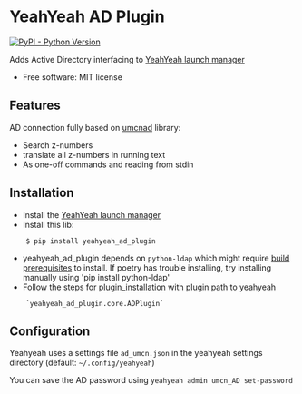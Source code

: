 # YeahYeah AD Plugin

[![PyPI - Python Version](https://img.shields.io/pypi/pyversions/yeahyeah_ad_plugin)](https://pypi.org/project/yeahyeah_ad_plugin/)

Adds Active Directory interfacing to [YeahYeah launch manager](https://github.com/sjoerdk/yeahyeah)

* Free software: MIT license

## Features

AD connection fully based on [umcnad](https://github.com/DIAGNijmegen/umcnad) library:

* Search z-numbers
* translate all z-numbers in running text
* As one-off commands and reading from stdin

## Installation
* Install the [YeahYeah launch manager](https://github.com/sjoerdk/yeahyeah)
* Install this lib:
```
    $ pip install yeahyeah_ad_plugin
```
* yeahyeah_ad_plugin depends on `python-ldap` which might require [build prerequisites](https://www.python-ldap.org/en/latest/installing.html#build-prerequisites) to install.
  If poetry has trouble installing, try installing manually using 'pip install python-ldap'
* Follow the steps for [plugin_installation](https://yeahyeah.readthedocs.io/en/latest/plugins.html#plugin-installation) with plugin path to yeahyeah
```
    `yeahyeah_ad_plugin.core.ADPlugin`
```

## Configuration
Yeahyeah uses a settings file `ad_umcn.json` in the yeahyeah settings directory 
(default: `~/.config/yeahyeah`)

You can save the AD password using `yeahyeah admin umcn_AD set-password`